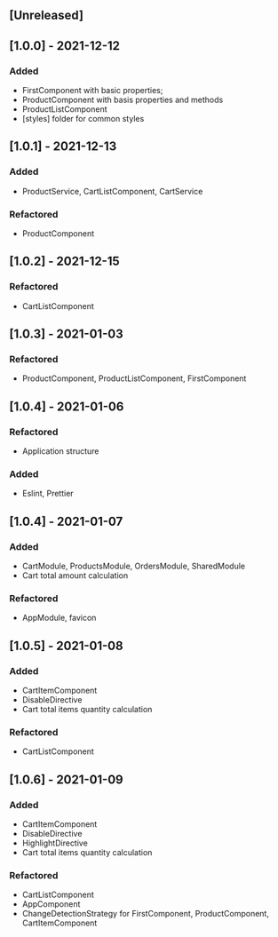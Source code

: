 ## [Unreleased]

## [1.0.0] - 2021-12-12

### Added

- FirstComponent with basic properties;
- ProductComponent with basis properties and methods
- ProductListComponent
- [styles] folder for common styles

## [1.0.1] - 2021-12-13

### Added

- ProductService, CartListComponent, CartService

### Refactored

- ProductComponent

## [1.0.2] - 2021-12-15

### Refactored

- CartListComponent

## [1.0.3] - 2021-01-03

### Refactored

- ProductComponent, ProductListComponent, FirstComponent

## [1.0.4] - 2021-01-06

### Refactored

- Application structure

### Added

- Eslint, Prettier

## [1.0.4] - 2021-01-07

### Added

- CartModule, ProductsModule, OrdersModule, SharedModule
- Cart total amount calculation

### Refactored

- AppModule, favicon

## [1.0.5] - 2021-01-08

### Added

- CartItemComponent
- DisableDirective
- Cart total items quantity calculation

### Refactored

- CartListComponent

## [1.0.6] - 2021-01-09

### Added

- CartItemComponent
- DisableDirective
- HighlightDirective
- Cart total items quantity calculation

### Refactored

- CartListComponent
- AppComponent
- ChangeDetectionStrategy for FirstComponent, ProductComponent, CartItemComponent

